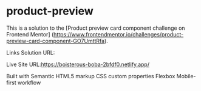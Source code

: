 # product-preview
This is a solution to the [Product preview card component challenge on Frontend Mentor]
(https://www.frontendmentor.io/challenges/product-preview-card-component-GO7UmttRfa).

Links
Solution URL: 

Live Site URL:https://boisterous-boba-2bfdf0.netlify.app/

Built with
Semantic HTML5 markup
CSS custom properties
Flexbox
Mobile-first workflow
